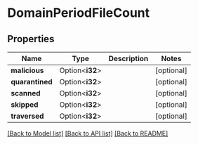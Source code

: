 # DomainPeriodFileCount

## Properties

Name | Type | Description | Notes
------------ | ------------- | ------------- | -------------
**malicious** | Option<**i32**> |  | [optional]
**quarantined** | Option<**i32**> |  | [optional]
**scanned** | Option<**i32**> |  | [optional]
**skipped** | Option<**i32**> |  | [optional]
**traversed** | Option<**i32**> |  | [optional]

[[Back to Model list]](./README.md#documentation-for-models) [[Back to API list]](./README.md#documentation-for-api-endpoints) [[Back to README]](../README.md)
